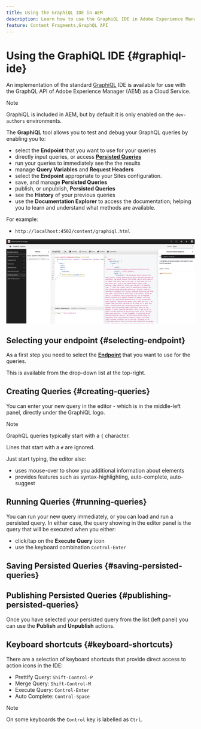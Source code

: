 ```yaml
---
title: Using the GraphiQL IDE in AEM
description: Learn how to use the GraphiQL IDE in Adobe Experience Manager.
feature: Content Fragments,GraphQL API
---
```


# Using the GraphiQL IDE {#graphiql-ide}

An implementation of the standard [GraphiQL](https://graphql.org/learn/serving-over-http/#graphiql) IDE is available for use with the GraphQL API of Adobe Experience Manager (AEM) as a Cloud Service. 

>[!NOTE]
>
>GraphiQL is included in AEM, but by default it is only enabled on the `dev-authors` environments.


The **GraphiQL** tool allows you to test and debug your GraphQL queries by enabling you to:
* select the **Endpoint** that you want to use for your queries
* directly input queries, or access **[Persisted Queries](/help/headless/graphql-api/persisted-queries.md)**
* run your queries to immediately see the the results
* manage **Query Variables** and **Request Headers**
* select the **Endpoint** appropriate to your Sites configuration.
* save, and manage **Persisted Queries**
* publish, or unpublish, **Persisted Queries**
* see the **History** of your previous queries
* use the **Documentation Explorer** to access the documentation; helping you to learn and understand what methods are available.

For example: 

* `http://localhost:4502/content/graphiql.html`

![GraphiQL Interface](assets/cfm-graphiql-interface.png "GraphiQL Interface")

## Selecting your endpoint {#selecting-endpoint}

As a first step you need to select the **[Endpoint](/help/headless/graphql-api/graphql-endpoint.md)** that you want to use for the queries. 

This is available from the drop-down list at the top-right.

## Creating Queries {#creating-queries}

You can enter your new query in the editor - which is in the middle-left panel, directly under the GraphiQL logo.

>[!NOTE]
>
>GraphQL queries typically start with a `{` character. 
>
>Lines that start with a `#` are ignored.

Just start typing, the editor also:

* uses mouse-over to show you additional information about elements
* provides features such as syntax-highlighting, auto-complete, auto-suggest

## Running Queries {#running-queries}

You can run your new query immediately, or you can load and run a persisted query. In either case, the query showing in the editor panel is the query that will be executed when you either:

* click/tap on the **Execute Query** icon
* use the keyboard combination `Control-Enter`

## Saving Persisted Queries {#saving-persisted-queries}

<!-- 
is it possible to save a new query here?
having issues either:
deselecting a persisted query to allow me to save a new one 
or updating the currently selected persisted query
ie got message "Persisted Query: article-by-author was not found for an Update"
and at the moment persisted queries and the Save button aren't visible on the test instance anyway
-->

## Publishing Persisted Queries {#publishing-persisted-queries}

Once you have selected your persisted query from the list (left panel) you can use the **Publish** and **Unpublish** actions.

<!--
at the moment they're not visible on the test instance
 -->

## Keyboard shortcuts {#keyboard-shortcuts}

There are a selection of keyboard shortcuts that provide direct access to action icons in the IDE:

* Prettify Query:  `Shift-Control-P` 
* Merge Query:  `Shift-Control-M` 
* Execute Query:  `Control-Enter` 
* Auto Complete:  `Control-Space` 

>[!NOTE]
>
>On some keyboards the `Control` key is labelled as `Ctrl`.